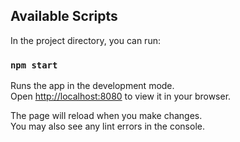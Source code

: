## Available Scripts

In the project directory, you can run:

### `npm start`

Runs the app in the development mode.\
Open [http://localhost:8080](http://localhost:3000) to view it in your browser.

The page will reload when you make changes.\
You may also see any lint errors in the console.
